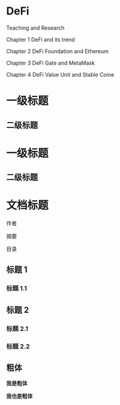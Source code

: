 # DeFi
Teaching and Research


Chapter 1 DeFi and its trend

Chapter 2 DeFi Foundation and Ethereum

Chapter 3 DeFi Gate and MetaMask

Chapter 4 DeFi Value Unit and Stable Coine


一级标题
=========
二级标题
--------

# 一级标题
## 二级标题


# 文档标题

作者

摘要

目录

## 标题 1

### 标题 1.1

## 标题 2

### 标题 2.1

### 标题 2.2


## 粗体

**我是粗体**

__我也是粗体__




